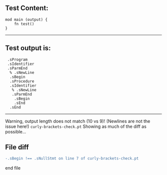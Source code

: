 
Test Content: 
-------------------------
```
mod main (output) {
    fn test() 
}
```
------------------------
Test output is: 
-------------------------
```
 .sProgram
 .sIdentifier
 .sParmEnd
  % .sNewLine
  .sBegin
  .sProcedure
  .sIdentifier
   % .sNewLine
   .sParmEnd
    .sBegin
    .sEnd
  .sEnd

```
------------------------
Warning, output length does not match (10 vs 9)!  (Newlines are not the issue here!) `curly-brackets-check.pt`
Showing as much of the diff as possible...

File diff
-------------------------
```diff
-.sBegin !== .sNullStmt on line 7 of curly-brackets-check.pt

```
end file
